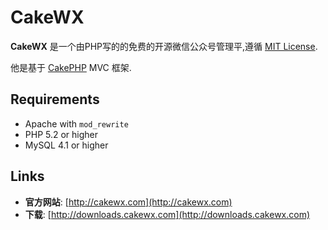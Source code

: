 # CakeWX

**CakeWX** 是一个由PHP写的的免费的开源微信公众号管理平,遵循 [MIT License](https://github.com/niancode/CakeWX/blob/master/LICENSE).

他是基于 [CakePHP](http://www.cakephp.org) MVC 框架.

## Requirements
  * Apache with `mod_rewrite`
  * PHP 5.2 or higher
  * MySQL 4.1 or higher

## Links

  * **官方网站**: [http://cakewx.com](http://cakewx.com)
  * **下载**: [http://downloads.cakewx.com](http://downloads.cakewx.com)
